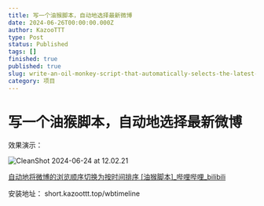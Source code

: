 ```yaml
---
title: 写一个油猴脚本，自动地选择最新微博
date: 2024-06-26T00:00:00.000Z
author: KazooTTT
type: Post
status: Published
tags: []
finished: true
published: true
slug: write-an-oil-monkey-script-that-automatically-selects-the-latest-tweets
category: 项目
---
```


# 写一个油猴脚本，自动地选择最新微博

效果演示：

![CleanShot 2024-06-24 at 12.02.21](https://pictures.kazoottt.top/2024/06/20240626-7c865e7ad92efd6f2b352c7e25066eb9.gif)

[自动地将微博的浏览顺序切换为按时间排序 \[油猴脚本\]\_哔哩哔哩\_bilibili](https://www.bilibili.com/video/BV1ji37eaEF8/?vd_source=2fb17edde94db73875894dd00309c394)

安装地址： short.kazoottt.top/wbtimeline
